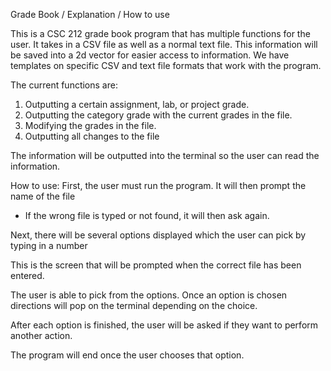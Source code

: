 Grade Book / Explanation / How to use

This is a CSC 212 grade book program that has multiple functions for the user.
It takes in a CSV file as well as a normal text file. This information will be saved into a 2d vector for easier access to information.
We have templates on specific CSV and text file formats that work with the program.



The current functions are:
1. Outputting a certain assignment, lab, or project grade.
2. Outputting the category grade with the current grades in the file.
3. Modifying the grades in the file.
4. Outputting all changes to the file

The information will be outputted into the terminal so the user can
read the information.



How to use:
First, the user must run the program. 
It will then prompt the name of the file 
- If the wrong file is typed or not found, it will then ask again.

Next, there will be several options displayed which the user can pick by typing in a number



This is the screen that will be prompted when the correct file has been entered.




The user is able to pick from the options. Once an option is chosen directions will pop on the terminal depending on the choice.





After each option is finished, the user will be asked if they want to perform another action.




The program will end once the user chooses that option.


